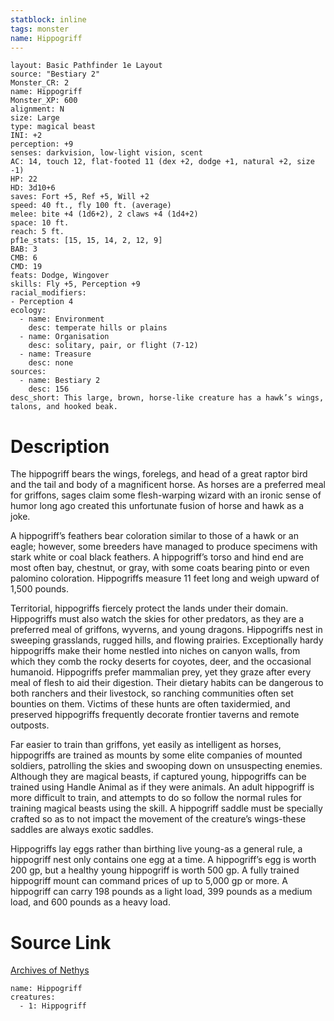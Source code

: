 ```yaml
---
statblock: inline
tags: monster
name: Hippogriff
---
```

```statblock
layout: Basic Pathfinder 1e Layout
source: "Bestiary 2"
Monster_CR: 2
name: Hippogriff
Monster_XP: 600
alignment: N
size: Large
type: magical beast
INI: +2
perception: +9
senses: darkvision, low-light vision, scent
AC: 14, touch 12, flat-footed 11 (dex +2, dodge +1, natural +2, size -1)
HP: 22
HD: 3d10+6
saves: Fort +5, Ref +5, Will +2
speed: 40 ft., fly 100 ft. (average)
melee: bite +4 (1d6+2), 2 claws +4 (1d4+2)
space: 10 ft.
reach: 5 ft.
pf1e_stats: [15, 15, 14, 2, 12, 9]
BAB: 3
CMB: 6
CMD: 19
feats: Dodge, Wingover
skills: Fly +5, Perception +9
racial_modifiers:
- Perception 4
ecology:
  - name: Environment
    desc: temperate hills or plains
  - name: Organisation
    desc: solitary, pair, or flight (7-12)
  - name: Treasure
    desc: none
sources:
  - name: Bestiary 2
    desc: 156
desc_short: This large, brown, horse-like creature has a hawk’s wings, talons, and hooked beak.
```
# Description
The hippogriff bears the wings, forelegs, and head of a great raptor bird and the tail and body of a magnificent horse. As horses are a preferred meal for griffons, sages claim some flesh-warping wizard with an ironic sense of humor long ago created this unfortunate fusion of horse and hawk as a joke.

A hippogriff’s feathers bear coloration similar to those of a hawk or an eagle; however, some breeders have managed to produce specimens with stark white or coal black feathers. A hippogriff’s torso and hind end are most often bay, chestnut, or gray, with some coats bearing pinto or even palomino coloration. Hippogriffs measure 11 feet long and weigh upward of 1,500 pounds.

Territorial, hippogriffs fiercely protect the lands under their domain. Hippogriffs must also watch the skies for other predators, as they are a preferred meal of griffons, wyverns, and young dragons. Hippogriffs nest in sweeping grasslands, rugged hills, and flowing prairies. Exceptionally hardy hippogriffs make their home nestled into niches on canyon walls, from which they comb the rocky deserts for coyotes, deer, and the occasional humanoid. Hippogriffs prefer mammalian prey, yet they graze after every meal of flesh to aid their digestion. Their dietary habits can be dangerous to both ranchers and their livestock, so ranching communities often set bounties on them. Victims of these hunts are often taxidermied, and preserved hippogriffs frequently decorate frontier taverns and remote outposts.

Far easier to train than griffons, yet easily as intelligent as horses, hippogriffs are trained as mounts by some elite companies of mounted soldiers, patrolling the skies and swooping down on unsuspecting enemies. Although they are magical beasts, if captured young, hippogriffs can be trained using Handle Animal as if they were animals. An adult hippogriff is more difficult to train, and attempts to do so follow the normal rules for training magical beasts using the skill. A hippogriff saddle must be specially crafted so as to not impact the movement of the creature’s wings-these saddles are always exotic saddles.

Hippogriffs lay eggs rather than birthing live young-as a general rule, a hippogriff nest only contains one egg at a time. A hippogriff’s egg is worth 200 gp, but a healthy young hippogriff is worth 500 gp. A fully trained hippogriff mount can command prices of up to 5,000 gp or more. A hippogriff can carry 198 pounds as a light load, 399 pounds as a medium load, and 600 pounds as a heavy load.
# Source Link
[Archives of Nethys](https://aonprd.com/MonsterDisplay.aspx?ItemName=Hippogriff)
```encounter-table
name: Hippogriff
creatures:
  - 1: Hippogriff
```
